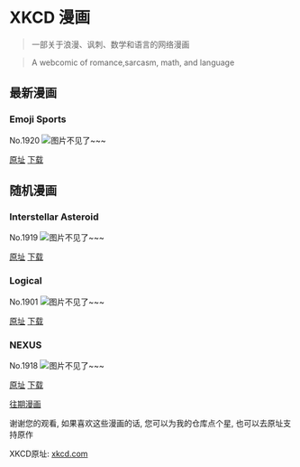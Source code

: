 # XKCD 漫画


> 一部关于浪漫、讽刺、数学和语言的网络漫画

> A webcomic of romance,sarcasm, math, and language


## 最新漫画
### Emoji Sports
No.1920
![图片不见了~~~](https://imgs.xkcd.com/comics/emoji_sports.png)

[原址](https://xkcd.com//1920) [下载](https://imgs.xkcd.com/comics/emoji_sports.png)



## 随机漫画
### Interstellar Asteroid
No.1919
![图片不见了~~~](https://imgs.xkcd.com/comics/interstellar_asteroid.png)

[原址](https://xkcd.com//1919) [下载](https://imgs.xkcd.com/comics/interstellar_asteroid.png)



### Logical
No.1901
![图片不见了~~~](https://imgs.xkcd.com/comics/logical.png)

[原址](https://xkcd.com//1901) [下载](https://imgs.xkcd.com/comics/logical.png)



### NEXUS
No.1918
![图片不见了~~~](https://imgs.xkcd.com/comics/nexus.png)

[原址](https://xkcd.com//1918) [下载](https://imgs.xkcd.com/comics/nexus.png)



[往期漫画](image/)

谢谢您的观看, 如果喜欢这些漫画的话, 
您可以为我的仓库点个星, 也可以去原址支持原作

XKCD原址: [xkcd.com](https://xkcd.com)

